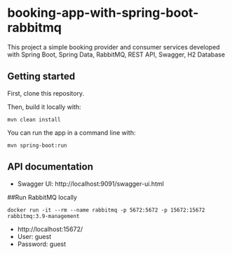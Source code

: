 # booking-app-with-spring-boot-rabbitmq
This project a simple booking provider and consumer services developed with Spring Boot, Spring Data, RabbitMQ, REST API, Swagger, H2 Database

## Getting started

First, clone this repository.

Then, build it locally with:

```shell
mvn clean install
```

You can run the app in a command line with:

```shell
mvn spring-boot:run
```

## API documentation

* Swagger UI: http://localhost:9091/swagger-ui.html

##Run RabbitMQ locally
```
docker run -it --rm --name rabbitmq -p 5672:5672 -p 15672:15672 rabbitmq:3.9-management
```

* http://localhost:15672/
* User: guest
* Password: guest

